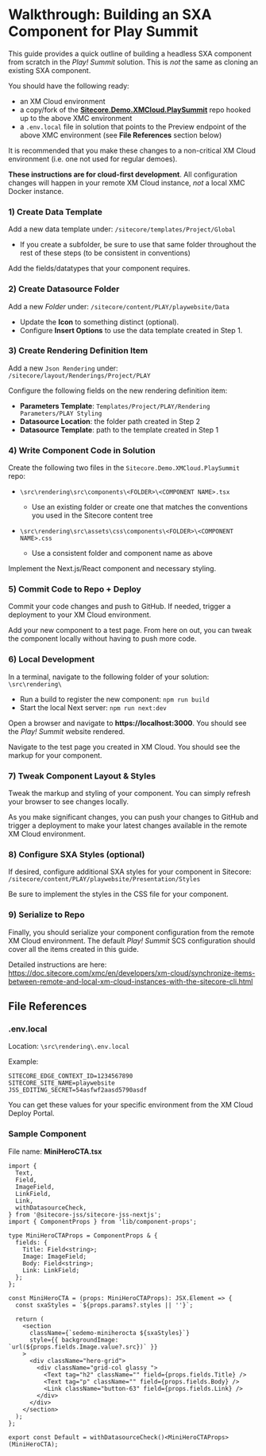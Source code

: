 # Walkthrough: Building an SXA Component for Play Summit

This guide provides a quick outline of building a headless SXA component from scratch in the _Play! Summit_ solution. This is _not_ the same as cloning an existing SXA component.

You should have the following ready:

* an XM Cloud environment
* a copy/fork of the [**Sitecore.Demo.XMCloud.PlaySummit**](https://github.com/Sitecore/Sitecore.Demo.XmCloud.PlaySummit) repo hooked up to the above XMC environment
* a `.env.local` file in solution that points to the Preview endpoint of the above XMC environment (see **File References** section below)

It is recommended that you make these changes to a non-critical XM Cloud environment (i.e. one not used for regular demoes).

**These instructions are for cloud-first development**. All configuration changes will happen in your remote XM Cloud instance, _not_ a local XMC Docker instance.

### 1) Create Data Template

Add a new data template under: `/sitecore/templates/Project/Global`

* If you create a subfolder, be sure to use that same folder throughout the rest of these steps (to be consistent in conventions)

Add the fields/datatypes that your component requires.

### 2) Create Datasource Folder

Add a new _Folder_ under: `/sitecore/content/PLAY/playwebsite/Data`

* Update the **Icon** to something distinct (optional).
* Configure **Insert Options** to use the data template created in Step 1.

### 3) Create Rendering Definition Item

Add a new `Json Rendering` under: `/sitecore/layout/Renderings/Project/PLAY`

Configure the following fields on the new rendering definition item:

* **Parameters Template**: `Templates/Project/PLAY/Rendering Parameters/PLAY Styling`
* **Datasource Location**: the folder path created in Step 2
* **Datasource Template**: path to the template created in Step 1

### 4) Write Component Code in Solution

Create the following two files in the `Sitecore.Demo.XMCloud.PlaySummit` repo:

* `\src\rendering\src\components\<FOLDER>\<COMPONENT NAME>.tsx`

  * Use an existing folder or create one that matches the conventions you used in the Sitecore content tree

* `\src\rendering\src\assets\css\components\<FOLDER>\<COMPONENT NAME>.css`

  * Use a consistent folder and component name as above

Implement the Next.js/React component and necessary styling.

### 5) Commit Code to Repo + Deploy

Commit your code changes and push to GitHub. If needed, trigger a deployment to your XM Cloud environment.

Add your new component to a test page. From here on out, you can tweak the component locally without having to push more code.

### 6) Local Development

In a terminal, navigate to the following folder of your solution: `\src\rendering\`

* Run a build to register the new component: `npm run build`
* Start the local Next server: `npm run next:dev`

Open a browser and navigate to **https://localhost:3000**. You should see the _Play! Summit_ website rendered.

Navigate to the test page you created in XM Cloud. You should see the markup for your component.

### 7) Tweak Component Layout &amp; Styles

Tweak the markup and styling of your component. You can simply refresh your browser to see changes locally.

As you make significant changes, you can push your changes to GitHub and trigger a deployment to make your latest changes available in the remote XM Cloud environment.

### 8) Configure SXA Styles (optional)

If desired, configure additional SXA styles for your component in Sitecore: `/sitecore/content/PLAY/playwebsite/Presentation/Styles`

Be sure to implement the styles in the CSS file for your component.

### 9) Serialize to Repo

Finally, you should serialize your component configuration from the remote XM Cloud environment. The default _Play! Summit_ SCS configuration should cover all the items created in this guide.

Detailed instructions are here:
https://doc.sitecore.com/xmc/en/developers/xm-cloud/synchronize-items-between-remote-and-local-xm-cloud-instances-with-the-sitecore-cli.html

## File References

### .env.local

Location: `\src\rendering\.env.local`

Example:

```
SITECORE_EDGE_CONTEXT_ID=1234567890
SITECORE_SITE_NAME=playwebsite
JSS_EDITING_SECRET=54asfwf2aasd5790asdf
```

You can get these values for your specific environment from the XM Cloud Deploy Portal.

### Sample Component

File name: **MiniHeroCTA.tsx**

``` react
import {
  Text,
  Field,
  ImageField,
  LinkField,
  Link,
  withDatasourceCheck,
} from '@sitecore-jss/sitecore-jss-nextjs';
import { ComponentProps } from 'lib/component-props';

type MiniHeroCTAProps = ComponentProps & {
  fields: {
    Title: Field<string>;
    Image: ImageField;
    Body: Field<string>;
    Link: LinkField;
  };
};

const MiniHeroCTA = (props: MiniHeroCTAProps): JSX.Element => {
  const sxaStyles = `${props.params?.styles || ''}`;

  return (
    <section
      className={`sedemo-miniherocta ${sxaStyles}`}
      style={{ backgroundImage: `url(${props.fields.Image.value?.src})` }}
    >
      <div className="hero-grid">
        <div className="grid-col glassy ">
          <Text tag="h2" className="" field={props.fields.Title} />
          <Text tag="p" className="" field={props.fields.Body} />
          <Link className="button-63" field={props.fields.Link} />
        </div>
      </div>
    </section>
  );
};

export const Default = withDatasourceCheck()<MiniHeroCTAProps>(MiniHeroCTA);

```